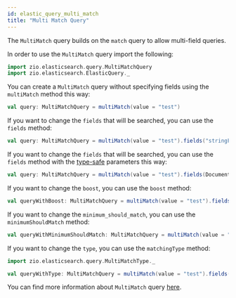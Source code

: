 ```yaml
---
id: elastic_query_multi_match
title: "Multi Match Query"
---
```


The `MultiMatch` query builds on the `match` query to allow multi-field queries.

In order to use the `MultiMatch` query import the following:
```scala
import zio.elasticsearch.query.MultiMatchQuery
import zio.elasticsearch.ElasticQuery._
```

You can create a `MultiMatch` query without specifying fields using the `multiMatch` method this way:
```scala
val query: MultiMatchQuery = multiMatch(value = "test")
```

If you want to change the `fields` that will be searched, you can use the `fields` method:
```scala
val query: MultiMatchQuery = multiMatch(value = "test").fields("stringField1", "stringField2")
```

If you want to change the `fields` that will be searched, you can use the `fields` method with the [type-safe](https://lambdaworks.github.io/zio-elasticsearch/overview/overview_zio_prelude_schema) parameters this way:
```scala
val query: MultiMatchQuery = multiMatch(value = "test").fields(Document.stringField1, Document.stringField2)
```

If you want to change the `boost`, you can use the `boost` method:
```scala
val queryWithBoost: MultiMatchQuery = multiMatch(value = "test").fields(Document.stringField1, Document.stringField2).boost(2.2)
```

If you want to change the `minimum_should_match`, you can use the `minimumShouldMatch` method:
```scala
val queryWithMinimumShouldMatch: MultiMatchQuery = multiMatch(value = "test").fields(Document.stringField1, Document.stringField2).minimumShouldMatch(2)
```

If you want to change the `type`, you can use the `matchingType` method:
```scala
import zio.elasticsearch.query.MultiMatchType._

val queryWithType: MultiMatchQuery = multiMatch(value = "test").fields(Document.stringField1, Document.stringField2).matchingType(MultiMatchType.MostFields)
```

You can find more information about `MultiMatch` query [here](https://www.elastic.co/guide/en/elasticsearch/reference/7.17/query-dsl-multi-match-query.html#query-dsl-multi-match-query).

